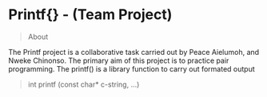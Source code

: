 # Printf{} - (Team Project)

> About

The Printf project is a collaborative task carried out by Peace Aielumoh, and Nweke Chinonso. The primary aim of this project is to practice pair programming.
The printf() is a library function to carry out formated output

> int printf (const char* c-string, ...)

